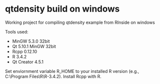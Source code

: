 # qtdensity build on windows

Working project for compiling qtdensity example from RInside on windows

Tools used:
* MinGW 5.3.0 32bit
* Qt 5.10.1 MinGW 32bit
* Rcpp 0.12.10
* R 3.4.2
* Qt Creator 4.5.1

Set enviornment variable R_HOME to your installed R version (e.g., C:\Program Files\R\R-3.4.2).
Install Rcpp with R.

